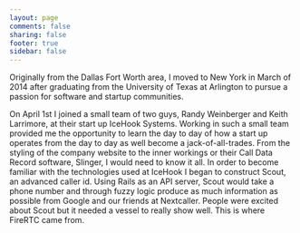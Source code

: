 ```yaml
---
layout: page
comments: false
sharing: false
footer: true
sidebar: false
---
```


Originally from the Dallas Fort Worth area, I moved to New York in March of 2014
after graduating from the University of Texas at Arlington to pursue a passion
for software and startup communities.

On April 1st I joined a small team of two guys, Randy Weinberger and Keith Larrimore,
at their start up IceHook Systems. Working in such a small team provided me the
opportunity to learn the day to day of how a start up operates from the day to day
as well become a jack-of-all-trades. From the styling of the company website to
the inner workings or their Call Data Record software, Slinger, I would need to
know it all. In order to become familiar with the technologies used at IceHook I
began to construct Scout, an advanced caller id. Using Rails as an API server,
Scout would take a phone number and through fuzzy logic produce as much information
as possible from Google and our friends at Nextcaller. People were excited about
Scout but it needed a vessel to really show well. This is where FireRTC came from.
